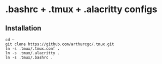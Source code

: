 # .bashrc + .tmux + .alacritty configs
## Installation
```
cd ~
git clone https://github.com/arthurcgc/.tmux.git
ln -s .tmux/.tmux.conf .
ln -s .tmux/.alacritty .
ln -s .tmux/.bashrc .
```

